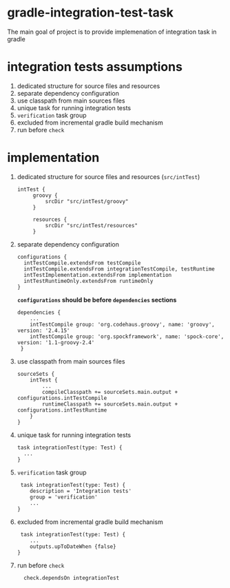 # gradle-integration-test-task
The main goal of project is to provide implemenation of integration task in gradle

# integration tests assumptions
1. dedicated structure for source files and resources
1. separate dependency configuration
1. use classpath from main sources files
1. unique task for running integration tests
1. `verification` task group
1. excluded from incremental gradle build mechanism
1. run before `check`

# implementation 
1. dedicated structure for source files and resources (`src/intTest`)
   ```
   intTest {
        groovy {
            srcDir "src/intTest/groovy"
        }

        resources {
            srcDir "src/intTest/resources"
        }
   ```
1. separate dependency configuration
   ```
   configurations {
     intTestCompile.extendsFrom testCompile
     intTestCompile.extendsFrom integrationTestCompile, testRuntime
     intTestImplementation.extendsFrom implementation
     intTestRuntimeOnly.extendsFrom runtimeOnly
   }
   ```
   **`configurations` should be before `dependencies` sections**
   ```
   dependencies {
       ...
       intTestCompile group: 'org.codehaus.groovy', name: 'groovy', version: '2.4.15'
       intTestCompile group: 'org.spockframework', name: 'spock-core', version: '1.1-groovy-2.4'
    }
    ```
1. use classpath from main sources files
   ```
   sourceSets {
       intTest {
           ...
           compileClasspath += sourceSets.main.output + configurations.intTestCompile
           runtimeClasspath += sourceSets.main.output + configurations.intTestRuntime
       }
   }
   ```
1. unique task for running integration tests
   ```
   task integrationTest(type: Test) {
     ...
   }
   ```
1. `verification` task group
   ```
    task integrationTest(type: Test) {
       description = 'Integration tests'
       group = 'verification'
       ...
   }
   ```
1. excluded from incremental gradle build mechanism
   ```
    task integrationTest(type: Test) {
       ...
       outputs.upToDateWhen {false}
   }
   ```
1. run before `check`
   ```
     check.dependsOn integrationTest
   ```
